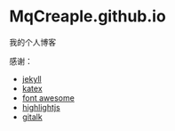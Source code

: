 # MqCreaple.github.io

我的个人博客

感谢：

- [jekyll](https://jekyllrb.com/)
- [katex](https://katex.org/)
- [font awesome](https://fontawesome.com/)
- [highlightjs](https://highlightjs.org/)
- [gitalk](https://gitalk.github.io/)
